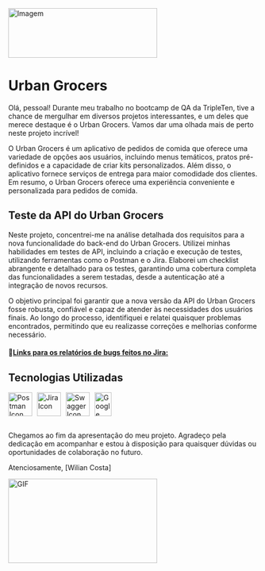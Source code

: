 <img src="https://i.imgur.com/ydMn5Ny.jpg" alt="Imagem" width="300" height="100">


# Urban Grocers

Olá, pessoal! Durante meu trabalho no bootcamp de QA da TripleTen, tive a chance de mergulhar em diversos projetos interessantes, e um deles que merece destaque é o Urban Grocers. Vamos dar uma olhada mais de perto neste projeto incrível!

O Urban Grocers é um aplicativo de pedidos de comida que oferece uma variedade de opções aos usuários, incluindo menus temáticos, pratos pré-definidos e a capacidade de criar kits personalizados. Além disso, o aplicativo fornece serviços de entrega para maior comodidade dos clientes. Em resumo, o Urban Grocers oferece uma experiência conveniente e personalizada para pedidos de comida.

## Teste da API do Urban Grocers

Neste projeto, concentrei-me na análise detalhada dos requisitos para a nova funcionalidade do back-end do Urban Grocers. Utilizei minhas habilidades em testes de API, incluindo a criação e execução de testes, utilizando ferramentas como o Postman e o Jira. Elaborei um checklist abrangente e detalhado para os testes, garantindo uma cobertura completa das funcionalidades a serem testadas, desde a autenticação até a integração de novos recursos.

O objetivo principal foi garantir que a nova versão da API do Urban Grocers fosse robusta, confiável e capaz de atender às necessidades dos usuários finais. Ao longo do processo, identifiquei e relatei quaisquer problemas encontrados, permitindo que eu realizasse correções e melhorias conforme necessário.
#### 🔗[Links para os relatórios de bugs feitos no Jira:](https://zzzmalu55.atlassian.net/jira/software/c/projects/TAG/issues?jql=project%20%3D%20%22TAG%22%20ORDER%20BY%20created%20DESC)

## Tecnologias Utilizadas

<div style="display: flex; flex-wrap: wrap; gap: 10px;">
  <a href="https://www.getpostman.com/" target="_blank">
    <img src="https://cdn.jsdelivr.net/gh/devicons/devicon@latest/icons/postman/postman-original.svg" alt="Postman Icon" width="48" height="48" title="Visit Postman website">
  </a>
  <a href="https://www.atlassian.com/software/jira" target="_blank">
    <img src="https://cdn.jsdelivr.net/gh/devicons/devicon@latest/icons/jira/jira-original.svg" alt="Jira Icon" width="48" height="48" title="Visit Jira website">
  </a>
  <a href="https://swagger.io/" target="_blank">
    <img src="https://cdn.jsdelivr.net/gh/devicons/devicon@latest/icons/swagger/swagger-original.svg" alt="Swagger Icon" width="48" height="48" title="Visit Swagger website">
  </a>
  <img src="https://seeklogo.com/images/G/google-sheets-logo-D2A35FF8A4-seeklogo.com.png" alt="Google Sheets Logo" height="48" width="34" />
</div>

##

Chegamos ao fim da apresentação do meu projeto. Agradeço pela dedicação em acompanhar e estou à disposição para quaisquer dúvidas ou oportunidades de colaboração no futuro.

Atenciosamente,
[Wilian Costa]

<img src="https://media.giphy.com/media/v1.Y2lkPTc5MGI3NjExYWpnbWpoaWlmazRkMWxmeXp0aTN5dTJkaDdqMHZycGlibmN3bDF2OSZlcD12MV9pbnRlcm5hbF9naWZfYnlfaWQmY3Q9Zw/WIWsTIhLULMQCmkO0G/giphy.gif" alt="GIF" width="300" height="170" />
